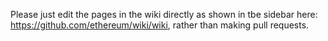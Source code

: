 Please just edit the pages in the wiki directly as shown in tbe sidebar here: https://github.com/ethereum/wiki/wiki, rather than making pull requests.
